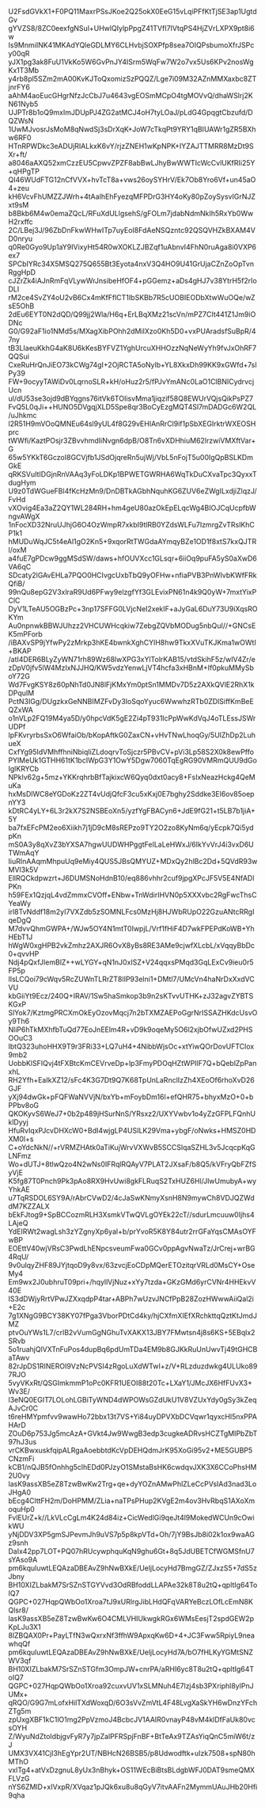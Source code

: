 U2FsdGVkX1+F0PQ11MaxrPSsJKoe2Q25okX0EeG15vLqiPFfKtTjSE3ap1UgtdGv
gYVZS8/8ZC0eexfgNSul+UHwlQIylpPpgZ41TVfI7IVtqPS4HjZVrLXPX9pt8i6w
Is9MnmiINK41MKAdYQleGDLMY6CLHvbjSOXPfp8sea7OIQPsbumoXfrJSPcy00qR
yJX1pg3ak8FuU1VkKo5W6GvPnJY4ISrm5WqFw7W2o7vx5Us6KPv2nosWgKx1T3Mb
y4rb8pl5SZm2mA00KvKJToQxomizSzPQQZ/Lge7i09M32AZnMMXaxbc8ZTjnrFY6
aAhM4aoEucGHgrNfzJcCbJ7u4643vgEOSmMCpO4tgMOVvQ/dhaWSlrj2KN61Nyb5
UJPTr8b1oQ9mxImJDUpPJ4ZG2atMCJ4oH7tyLOaJ/pLdG4GpqgtCbzufd/DQZWsN
1UwMJvosrJsMoM8qNwdSj3sDrXqK+JoW7cTkqPt9YRY1qBIUAWr1gZR5BXhw6RF0
HTnRPWDkc3eADUjRIALkxK6vY/rjzZNEH1wKpNPK+IYZAJTTMRR8MzDt9SXr+ft/
a8046aAXQ52xmCzzEU5CpwvZPZF8abBwLJhyBwWWTIcWcCvlUKfRIi25Y+qHPgTP
QI46WUdFTG12nCfVVX+hvTcT8a+vws26oySYHrV/Ek7Ob8Yro6Vf+un45aO4+zeu
kH6VcvFhUMZZJWrh+4tAaIhEhFyezqMFPDrG3HY4oKy80pZoySysvIGrNJZxt9sM
b8Bkb6M4w0emaZQcL/RFuXdULlgsehS/gFOLm7jdabNdmNkIh5RxYb0WwH2rxffc
2C/LBej3J/96ZbDnFkwWHwITp7uyEoI8FdAeNSQzntc92QSQVHZkBXAM4VD0nryu
q0Re0Gyo9Up1aY9IVixyHt54R0wXOKLZJBZqf1uAbnvI4FhN0ruAga8i0VXP6ex7
SPCbIYRc34X5MSQ275Q655Bt3Eyota4nxV3Q4HO9U41GrUjaCZnZoOpTvnRggHpD
cJZrZk4iAJnRmFqVLywWrJnsibeHfOF4+pGGemz+aDs4gHJ7v38YtrH5f2rIoDLI
rM2ce4SvZY4oU2vB6Cx4mKfFflCT1IbSKBb7R5cUOBIEODbXtwWuOQe/wZsE5OhB
2dEu6EYT0N2dQD/Q99jj2Wla/H6q+ErLBqXMz21scVn/mPZ7CIt441Z1Jm9iODNc
G0/G92aF1io1NMd5s/MXagXibPOhh2dMiIXzo0Kh5D0+vxPUAradsfSuBpR/47ny
tB3LIaeuKkhG4aK8U6kKesBYFVZ1YghUrcuXHHOzzNqNeWyYh9fvJxOhRF7QQSui
CxeRuHrQnJiEO73kCWg74gI+2OjRCTA5oNylb+YL8XkxDh99KK9xGWfd+7slPy39
FW+9ocyyTAWiDv0LqrnoSLR+kH/oHuz2r5/fPJvYmANc0LaO1ClBNICydrvcjUcn
ul/dU53se3ojd9dBYqgns76itVk6TOIisvMma1jiqzif58Q8EWUrVQjsQikPsPZ7
FvQ5L0qJi++HUNO5DVgqjXLD5Spe8qr3BoCyEzgMQT4Sl7mDADGc6W2QL/uJhkmc
l2R51H9mVOoQMNEu64sl9yUL4f8G29vEHIAnRrCl9if1pSbXEGIrktrWXEOSHprc
tWWfi/KaztPOsjr3ZBvvhmdIiNvgn6dpB/O8Tn6vXDHhiuM62lrzwiVMXftVar+G
65w5YKkT6GczoI8GCVjfb1JSdOjqreRn5ujWj/VbL5nFojT5u00IgQpBSLKDmGkE
qRKSVuItIDGjnRnVAAq3yFoLDKp1BPWETGWRHA6WqTkDuCXvaTpc3QyxxTdugHym
U9z0TdWGueFBl4fKcHzMn9/DnDBTkAGbhNquhKG6ZUV6eZWgILxdjiZlqzJ/FvHd
vXOvig4Ea3aZ2QY1WL284RH+hm4geU80azOkEpELqcWg4BIOJCqUcpfbWngvAWgX
1nFocXD32NruUJhjG6O4OzWmpR7xkbI9tlRB0YZdsWLFu7IzmrgZvTRslKhCP1k1
hMUDuWqJC5t4eAl1gO2Kn5+9xqorRtTWGdaAYmqyBZe1OD1f8xtS7kxQJTRl/oxM
a4fuE7gPDcw9ggMSdSW/daws+hfOUVXcc1GLsqr+6iiOq9puFA5yS0aXwD6VA6qC
SDcaty2lGAvEHLa7PQO0HCIvgcUxbTbQ9yOFHw+nfiaPVB3PnWIvbKWfFRkQfiB/
99nQu8epG2V3xlraR9Ud6PFwy9elzgfYf3GLEvixPN61n4k9Q0yW+7mxtYixPClC
DyV1LTeAU5OGBzPc+3np17SFFG0LVjcNeI2xekIF+aJyGaL6DuY73U9iXqsROKYm
Au0npnwkBBWJUhzz2VHCUWHcqkiw7ZebgZQVbMODug5nbQuI//+GNCsEK5mPForb
/iBAXvSP9jYfwPy2zMrkp3hKE4bwnkXghCYlH8hw9TkxXVuTKJKma1wOWtI+BKAP
/atI4DER6BLyZyWN71rh89Wz68lwXPG3xYlTolrKAB15/vtdSkihF5z/wIV4Zr/e
zDpV0jfv5lW4MzIxNJJHQ/KW5vdzYenwLjVT4hcfa3xHBnM+If0pkuMMySboY72G
Wd7FvgKSY8z60pNhTd0JN8lFjKMxYm0ptSn1MMDv7D5z2AXkQVlE2RhX1kDPquIM
PctN3IGg/DUgzkxGeNNBIMZFvDy3IoSqoYyuc6WwwhzRTb0ZDlSiffKmBeEQZxWA
o1nVLp2FQ19M4ya5D/y0hpcVdK5gE2Zi4pT931lcPpWwKdVqJ4oTLEssJSWrUDPf
lpFKvryrbsSxO6WfaiOb/bKopAftkG0ZaxCN+vHvTNwLhoqGy/5UlZhDp2LuhueX
CxfYg95IdVMhffhniNbiqIiZLdoqrvToSjczr5PBvCV+pVi3Lp58S2X0k8ewPffo
PYlMeUk1GTHH61tK1bcIWpG3Y1OwY5Dgw7060TqEgRG90VMRmQUU9dGoIglKRYCb
NPklv62g+5mz+YKKrqhrbBfTajkixcW6Qyq0dxt0acy8+FsIxNeazHckg4QeMuKa
hxMsDlWC8eYGDoKz2ZT4vUdjQfcF3cu5xKxj0E7bghy2Sddke3El6ov85oepnYY3
kDtRC4yLY+6L3r2kX7S2NSBEoXn5/yzfYgFBACyn6+JdE9fG21+t5LB7b1jiA+5Y
ba7fxEFcPM2eo6Xiikh7j1jD9cM8sREPzo9TY2O2zo8KyNm6q/yEcpk7Qi5ydpKn
mS0A3y8qXvZ3bYXSA7hgwUUDWHPggtFeILaLeHWxJ/6IkYvVrJ4i3vxD6UTWmAqY
IiuRInAAqmMhpuUq9eMiy4QUS5JBsQMYUZ+MDxQy2hlBc2Dd+5QVdR93wMVI3k5V
EllRQCkdpwzrt+J6DUMSNoHdnB10/eq886vhhr2cuf9jpgXPcJF5V5E4NfADlPKn
h59FEx1QzjqL4vdZmmxCVOff+ENbw+TnWdirIHVN0p5XXXvbc2RgFwcThsCYeaWy
irl8TvNddf18m2yI7VXZdb5zSOMNLFcs0MzHj8HJWbRUpO22GzuANtcRRgIqeDgQ
M7dvvQhmGWPA+/WJw5OY4N1mtT0IwpjL/Vrf1fHiF4D7wkFPEPdKoWB+YhHEbT1J
hWgW0xgHPB2vkZmhz2AXJR6OvX8yBs8RE3AMe9cjwfXLcbL/xVqqyBbDc0+qvvHP
Ndj4pQxfJIemBlZ++wLYGY+qN1nJ0xISZ+V24qqxsPMqd3GqLExCv9ieu0r5FP5p
lIsLCQoi79cWqv5RcZUWnTLRrZT8lIP93elni1+DMtl7/UMcVn4haNrDxXxdVCVU
kbGiiYt9Ecz/240Q+IRAV/1Sw5haSmkop3b9n2sKTvvUTHK+zJ32agvZYBTSKGxP
SlYok7/KztmgPRCXmOkEyOzovMqcj7n2bTXMZAEPoGgrNrISSAZHKdcUsvOy9Th6
NliP6hTkMXhfbTuQd77EoJnEElm4R+vD9k9oqeMy5O6l2xjbOfwUZxd2PHSOOuC3
IbtQ323uhoHHX9T9r3FRi33+LQ7uH4+4NibbWjsOc+xtYiwQOrDovUFTClox9mb2
UobbKlSFIQvj4tFXBtcKmCEVrveDp+lp3FmyPDOqHZtWPIlF7Q+bQeblZpPanxhL
RH2Yfh+EaIkXZ12/sFc4K3G7Dt9Q7K68TpUnLaRnclIzZh4XEoOf6rhoXvD26GJF
yXj94dwGk+pFQFWaNVVjN/bxYb+mFoybDm16l+efQHR75+bhyxMzO+0+bPPbv8oG
QKOKyvS6WeJ7+0b2p489jHSurNnS/YRsxz2/UXYVwbv1o4yZzGFPLFQnhUklDyyj
HfuRvIqxPJcvDHXcW0+BdI4wjgLP4USILK29Vma+ybgF/oNwks+HMSZ0HDXM0l+s
C+oYdcNkN//+rVRMZHAtk0aTiKujWrvVXWvB5SCCSlqaSZHL3v5JcqcpKqGLNFmz
Wo+dUTJ+8tlwQzo4N2wNs0IFRqlRQAyV7PLAT2JXsaF/b8Q5/kVFryQbFZfSyVjE
K5fg87T0Pnch9Pk3pAo8RX9HvUwi8gkFLRuqS2TxHUZ6Hl/JlwUmubyA+wyYhkAE
u7TqRSDOL6SY9A/rAbrCVwD2/4cJaSwKNmyXsnH8N9mywCh8VDJQZWddM7KZZALX
bEkFJtog9+SpBCCozmRLH3XsmkVTwQVLgOYEk22cT//sdurLmcuuw0Ijhs4LAjeQ
YdEIRWt2wagLsh3zYZgnyXp6yal+b/prYvoR5K8Y84utr2rrGFaYqsCMAsOYFwBP
EOEttV40wjVRsC3PwdLhENpcsveumFwa0GCv0ppAgvNwaTz/JrCrej+wrBG4RqU/
9v0ulqyZHF89JYjtqoD9y8vx/63zvcjEoCDpMQerETOzitqrVRLd0MsCY+OseMy4
Em9wx2J0ubhruT09pri+/hqyllVjNuz+xYy7tzda+GKzGMd6yrCVNr4HHEkvV40E
IS3dDWjyRrtVPwJZXxqdpP4tar+ABPh7wUzvJNCfPpB28ZozHWwwAiiQal2i+E2c
7g1XNgG9BCY38KY07fPga3VborPDtCd4ky/hjCXfmXIEfXRchkttqQztKtJmdJMZ
ptvOuYWs1L7/crlB2vVumGgNGhuTvXAKX13JBY7FMwtsn4j8s6KS+5EBqlx2SRvb
5o1ruahjQlVXTnFuPos4dupBq6pdUmTDa4EM9b8GJKkRuUnUwvTj49tGHCBaTAwv
82rJpDS1RINEROI9VzNcPVSI4zRgoLuXdWTwI+z/V+RLzduzdwkg4ULUko897RJO
5vyVKxRt/QSGImkmmP1oPc0KFR1UEOI88t20Tc+LXaY1/JMcJX6HfFUvX3+Wv3E/
l3eNQ0EGIT7LOLohLGBiTyWND4dWPOWsGZdUkU1V8VZUxYdy0gSy3kZeqAJvCr0C
t6reHMYpmfvv9wawHo72bbx13t7VS+Yi84uyDPVXbDCVqwr1qyxcHl5nxPPAHArD
ZOuD6p753Jg5mcAzA+GVkt4Jw9WwgB3edp3cugkeADRvsHCZTgMIPbZbT97hJ3us
vrCKBwxuskfqipALRgaAoebbtdKcVpDEHQdmJrK95XoGi95v2+ME5GUBP5CNzmFi
kCB1/nQJB5fOnhhg5clhEDd0PJzyO1SMstaBsHK6cwdqvJXK3X6CCoPhsHM2U0vy
lasK9assXB5eZ8TzwBwKw2Trg+qe+dyYOZnAMwPhlZLeCcPVsIAd3nad3LoJHgA0
bEcg4ClttFH2m/DoHPMM/ZLia+naTPsPHup2KVgE2m4ov3HvRbqS1AXoXmoquHp0
FvlEUrZ+k//LkVLcCgLm4K24d84iz+CicWedlGi9qeJt4l9MokedWCUn9cOwikWU
yNjDDV3XP5gmSJPevmJh9uVS7p5p8kpVTd+Oh/7jY9BsJb8i02k1ox9waAGz9snh
DaIx42pp7LOT+PQ07hRUcywphquKqN9ghu6Gt+8q5JdUBETCfWGMSfnU7sYAso9A
pm6kquluwtLEQAzaDBEAvZ9hNwBXkE/UeljLocyHd7BmgGZ/ZJxzS5+7dS5zJbny
BH10XIZLbakM7SrSZnSTGYVvd3OdRBfoddLLAPAe32k8T8u2tQ+qpltIg64ToIQ7
QGPC+027HqpQWbOo1Xroa7tJ9xURlrgJibLHdQFqVARYeBczLOfLcEmN8KQlsr8/
lasK9assXB5eZ8TzwBwKw6O4CMLVHIUkwgkRGx6WMsEesjT2spdGEW2pKpLJu3X1
8lZBQAX0Pr+PayLTfN3wQxrxNf3ffhW9ApxqKw6D+4+JC3Fww5RpiyL9neawhqQf
pm6kquluwtLEQAzaDBEAvZ9hNwBXkE/UeljLocyHd7A/bO7fHLKyYGMtSNZWV3qf
BH10XIZLbakM7SrSZnSTGfm3OmpJW+cnrPA/aRHI6yc8T8u2tQ+qpltIg64ToIQ7
QGPC+027HqpQWbOo1Xroa92cuxvUV1xSLMNuh4E7lzj4sb3PXriphl8ylPnJUMx+
qRQO/G9G7mLofxHilTXdWoxqD/6O3sVvZmVtL4F48LvgXaSkYH6wDnzYFchZTg5m
zpUxgXBF1kC1lO1mg2PpVzmoJ4BcbcJV1AAIR0vnayP48vM4klDfFaUk80vcsOYH
Z/WyuNdZtoIdbjgvFyR7y7jpZalPFRSpjFnBF+BtTeAx9TZAsYiqQnC5miW6t/zJ
UMX3VX41Cjl3hEgYpr2UT/NBHcN26BSB5/p8Udwodftk+uIzk7508+spN80hMThO
vxlTg4+atVxDzgnuL8yUx3nBhyk+OS11WEcBiBtsBLdgbWFJ0DAT9smeQMXFLVzG
nYS6ZMlD+xIVxpR/XVqaz1pJQk6xu8u8qGyV7itvAAFn2MymmUAuJHb20Hfi9qha
